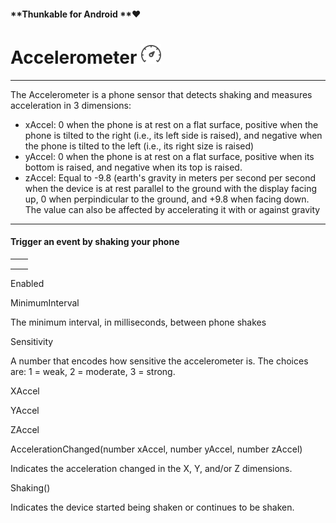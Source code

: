 #### **Thunkable for Android **❤

# Accelerometer ![](/assets/accelerometer-icon.png)

---

The Accelerometer is a phone sensor that detects shaking and measures acceleration in 3 dimensions:

* xAccel: 0 when the phone is at rest on a flat surface, positive when the phone is tilted to the right \(i.e., its left side is raised\), and negative when the phone is tilted to the left \(i.e., its right size is raised\)
* yAccel: 0 when the phone is at rest on a flat surface, positive when its bottom is raised, and negative when its top is raised.
* zAccel: Equal to -9.8 \(earth's gravity in meters per second per second when the device is at rest parallel to the ground with the display facing up, 0 when perpindicular to the ground, and +9.8 when facing down. The value can also be affected by accelerating it with or against gravity

---

#### Trigger an event by shaking your phone

|  |  |
| :--- | :--- |
|  |  |
|  |  |
|  |  |



Enabled

MinimumInterval

The minimum interval, in milliseconds, between phone shakes

Sensitivity

A number that encodes how sensitive the accelerometer is. The choices are: 1 = weak, 2 = moderate, 3 = strong.

XAccel

YAccel

ZAccel

AccelerationChanged\(number xAccel, number yAccel, number zAccel\)

Indicates the acceleration changed in the X, Y, and/or Z dimensions.

Shaking\(\)

Indicates the device started being shaken or continues to be shaken.

